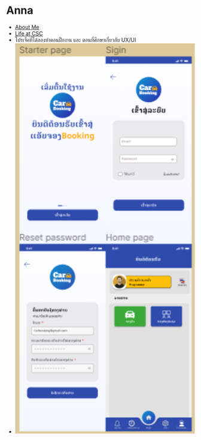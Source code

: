 # Anna

+ [About Me](Anna)
+ [Life at CSC](CSC)
+ โปรเจ็คที่ได้ลองทำตอนฝืกงาน และ ตอนที่ศึกษาเกี่ยวกับ UX/UI
 + <img src='/Photos/na.png' width='500'>